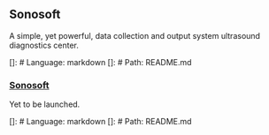 ## Sonosoft

A simple, yet powerful, data collection and output  system ultrasound diagnostics center.

[]: # Language: markdown
[]: # Path: README.md

### [Sonosoft](https://sonosoft-gh.com) 


Yet to be launched.

[]: # Language: markdown
[]: # Path: README.md

